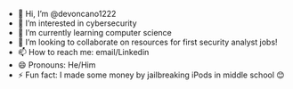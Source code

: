 - 👋 Hi, I’m @devoncano1222
- 👀 I’m interested in cybersecurity
- 🌱 I’m currently learning computer science
- 💞️ I’m looking to collaborate on resources for first security analyst jobs!
- 📫 How to reach me: email/Linkedin
- 😄 Pronouns: He/Him
- ⚡ Fun fact: I made some money by jailbreaking iPods in middle school 😊

<!---
devoncano1222/devoncano1222 is a ✨ special ✨ repository because its `README.md` (this file) appears on your GitHub profile.
You can click the Preview link to take a look at your changes.
--->
